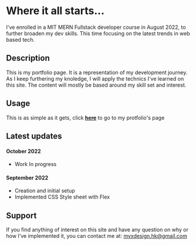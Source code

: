 # Where it all starts...

I've enrolled in a MIT MERN Fullstack developer course in August 2022, to further broaden my dev skills. This time focusing on the latest trends in web based tech.

## Description

This is my portfolio page. It is a representation of my development journey. As I keep furthering my knoledge, I will apply the technics I've learned on this site. The content will mostly be based around my skill set and interest.

## Usage

This is as simple as it gets, click **[here](https:/mike-veilleux.github.io)** to go to my protfolio's page

## Latest updates

#### October 2022
* Work In progress

#### September 2022
* Creation and initial setup
* Implemented CSS Style sheet with Flex

## Support

If you find anything of interest on this site and have any question on why or how I've implemented it, you can contact me at: mvxdesign.hk@gmail.com


